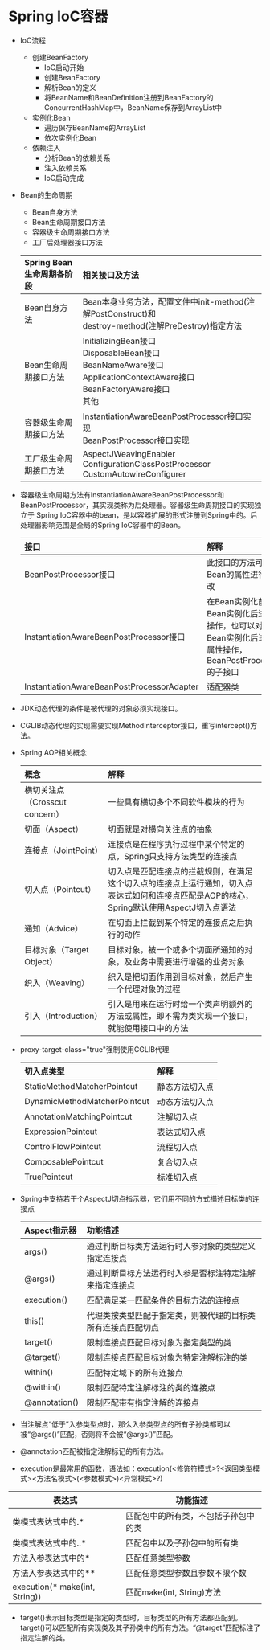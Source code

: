 # Spring IoC容器
* IoC流程
    * 创建BeanFactory 
        * IoC启动开始
        * 创建BeanFactory
        * 解析Bean的定义
        * 将BeanName和BeanDefinition注册到BeanFactory的ConcurrentHashMap中，BeanName保存到ArrayList中
    * 实例化Bean
        * 遍历保存BeanName的ArrayList
        * 依次实例化Bean
    * 依赖注入
        * 分析Bean的依赖关系
        * 注入依赖关系
        * IoC启动完成       
    
* Bean的生命周期
    * Bean自身方法
    * Bean生命周期接口方法
    * 容器级生命周期接口方法
    * 工厂后处理器接口方法
    
   |Spring Bean 生命周期各阶段|相关接口及方法|
   |:----------------------|:-----------|
   |Bean自身方法|Bean本身业务方法，配置文件中init-method(注解PostConstruct)和<br/>destroy-method(注解PreDestroy)指定方法|
   |Bean生命周期接口方法|InitializingBean接口<br/>DisposableBean接口<br/>BeanNameAware接口<br/>ApplicationContextAware接口<br/>BeanFactoryAware接口<br/>其他|
   |容器级生命周期接口方法|InstantiationAwareBeanPostProcessor接口实现<br/>BeanPostProcessor接口实现|
   |工厂级生命周期接口方法|AspectJWeavingEnabler<br/>ConfigurationClassPostProcessor<br/>CustomAutowireConfigurer|
  
* 容器级生命周期方法有InstantiationAwareBeanPostProcessor和BeanPostProcessor，其实现类称为后处理器。容器级生命周期接口的实现独立于
Spring IoC容器中的bean，是以容器扩展的形式注册到Spring中的。后处理器影响范围是全局的Spring IoC容器中的Bean。
  
  |接口|解释|
  |:------|:-----|
  |BeanPostProcessor接口|此接口的方法可以对Bean的属性进行更改|
  |InstantiationAwareBeanPostProcessor接口|在Bean实例化前、Bean实例化后进行操作，也可以对Bean实例化后进行属性操作，BeanPostProcessor的子接口|
  |InstantiationAwareBeanPostProcessorAdapter|适配器类|
  
* JDK动态代理的条件是被代理的对象必须实现接口。

* CGLIB动态代理的实现需要实现MethodInterceptor接口，重写intercept()方法。

* Spring AOP相关概念

  |概念|解释|
  |:-----|:-----|
  |横切关注点（Crosscut concern）|一些具有横切多个不同软件模块的行为|
  |切面（Aspect）|切面就是对横向关注点的抽象|
  |连接点（JointPoint）|连接点是在程序执行过程中某个特定的点，Spring只支持方法类型的连接点|
  |切入点（Pointcut）|切入点是匹配连接点的拦截规则，在满足这个切入点的连接点上运行通知，切入点表达式如何和连接点匹配是AOP的核心，Spring默认使用AspectJ切入点语法|
  |通知（Advice）|在切面上拦截到某个特定的连接点之后执行的动作|
  |目标对象（Target Object）|目标对象，被一个或多个切面所通知的对象，及业务中需要进行增强的业务对象|
  |织入（Weaving）|织入是把切面作用到目标对象，然后产生一个代理对象的过程|
  |引入（Introduction）|引入是用来在运行时给一个类声明额外的方法或属性，即不需为类实现一个接口，就能使用接口中的方法|
  
* proxy-target-class="true"强制使用CGLIB代理  

  |切入点类型|解释|
  |:-------|:------|
  |StaticMethodMatcherPointcut|静态方法切入点|
  |DynamicMethodMatcherPointcut|动态方法切入点|
  |AnnotationMatchingPointcut|注解切入点|
  |ExpressionPointcut|表达式切入点|
  |ControlFlowPointcut|流程切入点|
  |ComposablePointcut|复合切入点|
  |TruePointcut|标准切入点|
  
* Spring中支持若干个AspectJ切点指示器，它们用不同的方式描述目标类的连接点

  |Aspect指示器|功能描述|
  |:----------|:-----|
  |args()|通过判断目标类方法运行时入参对象的类型定义指定连接点|
  |@args()|通过判断目标方法运行时入参是否标注特定注解来指定连接点|
  |execution()|匹配满足某一匹配条件的目标方法的连接点|
  |this()|代理类按类型匹配于指定类，则被代理的目标类所有连接点匹配切点|
  |target()|限制连接点匹配目标对象为指定类型的类|
  |@target()|限制连接点匹配目标对象为特定注解标注的类|
  |within()|匹配特定域下的所有连接点|
  |@within()|限制匹配特定注解标注的类的连接点|
  |@annotation()|限制匹配带有指定注解的连接点|
  
* 当注解点“低于”入参类型点时，那么入参类型点的所有子孙类都可以被“@args()”匹配，否则将不会被“@args()”匹配。

* @annotation匹配被指定注解标记的所有方法。

* execution是最常用的函数，语法如：execution(<修饰符模式>?<返回类型模式><方法名模式>(<参数模式>)<异常模式>?)

| 表达式                         | 功能描述                             |
| ------------------------------ | ------------------------------------ |
| 类模式表达式中的.*             | 匹配包中的所有类，不包括子孙包中的类 |
| 类模式表达式中的..*            | 匹配包中以及子孙包中的所有类         |
| 方法入参表达式中的*            | 匹配任意类型参数                     |
| 方法入参表达式中的**           | 匹配任意类型参数且参数不限个数       |
| execution(* make(int, String)) | 匹配make(int, String)方法            |

* target()表示目标类型是指定的类型时，目标类型的所有方法都匹配到。target()可以匹配所有实现类及其子孙类中的所有方法。“@target”匹配标注了指定注解的类。